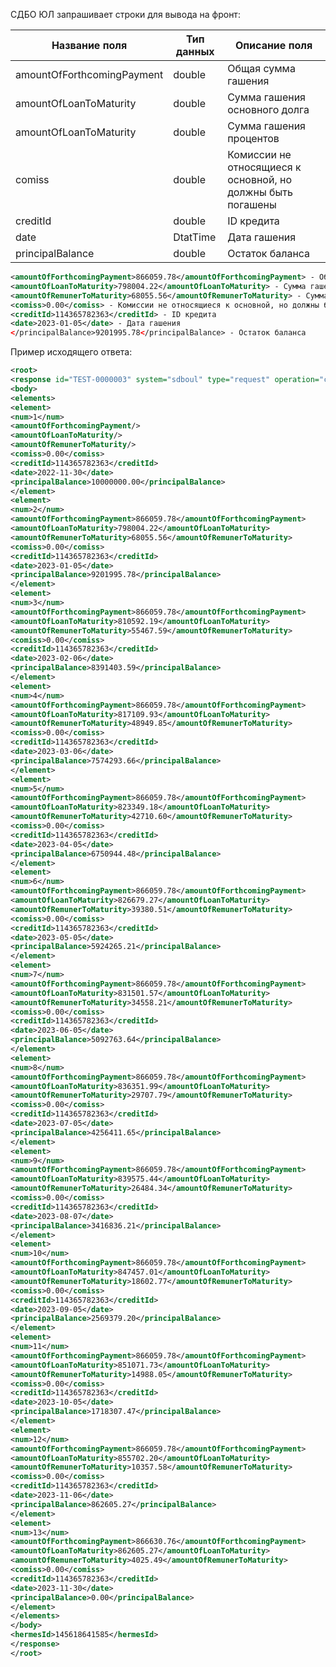 СДБО ЮЛ запрашивает строки для вывода на фронт:

| Название поля  | Тип данных | Описание поля                                                                                     |
| -------------------------- | ------------------- | ------------------------------------------------------------------------------------------------------------- |
| amountOfForthcomingPayment | double              | Общая сумма гашения                                                                          |
| amountOfLoanToMaturity     | double              | Сумма гашения основного долга                                                       |
| amountOfLoanToMaturity     | double              | Сумма гашения процентов                                                                  |
| comiss                     | double              | Комиссии не относящиеся к основной, но должны быть погашены |
| creditId                   | double              | ID кредита                                                                                             |
| date                       | DtatTime            | Дата гашения                                                                                       |
| principalBalance           | double              | Остаток баланса                                                                                 |

```xml
<amountOfForthcomingPayment>866059.78</amountOfForthcomingPayment> - Общая сумма гашения 
<amountOfLoanToMaturity>798004.22</amountOfLoanToMaturity> - Сумма гашения основного долга
<amountOfRemunerToMaturity>68055.56</amountOfRemunerToMaturity> - Сумма гашения процентов
<comiss>0.00</comiss> - Комиссии не относящиеся к основной, но должны быть погашены
<creditId>114365782363</creditId> - ID кредита
<date>2023-01-05</date> - Дата гашения
</principalBalance>9201995.78</principalBalance> - Остаток баланса
```

Пример исходящего ответа:

```xml
<root>
<response id="TEST-0000003" system="sdboul" type="request" operation="credSchedUl" code="0">
<body>
<elements>
<element>
<num>1</num>
<amountOfForthcomingPayment/>
<amountOfLoanToMaturity/>
<amountOfRemunerToMaturity/>
<comiss>0.00</comiss>
<creditId>114365782363</creditId>
<date>2022-11-30</date>
<principalBalance>10000000.00</principalBalance>
</element>
<element>
<num>2</num>
<amountOfForthcomingPayment>866059.78</amountOfForthcomingPayment>
<amountOfLoanToMaturity>798004.22</amountOfLoanToMaturity>
<amountOfRemunerToMaturity>68055.56</amountOfRemunerToMaturity>
<comiss>0.00</comiss>
<creditId>114365782363</creditId>
<date>2023-01-05</date>
<principalBalance>9201995.78</principalBalance>
</element>
<element>
<num>3</num>
<amountOfForthcomingPayment>866059.78</amountOfForthcomingPayment>
<amountOfLoanToMaturity>810592.19</amountOfLoanToMaturity>
<amountOfRemunerToMaturity>55467.59</amountOfRemunerToMaturity>
<comiss>0.00</comiss>
<creditId>114365782363</creditId>
<date>2023-02-06</date>
<principalBalance>8391403.59</principalBalance>
</element>
<element>
<num>4</num>
<amountOfForthcomingPayment>866059.78</amountOfForthcomingPayment>
<amountOfLoanToMaturity>817109.93</amountOfLoanToMaturity>
<amountOfRemunerToMaturity>48949.85</amountOfRemunerToMaturity>
<comiss>0.00</comiss>
<creditId>114365782363</creditId>
<date>2023-03-06</date>
<principalBalance>7574293.66</principalBalance>
</element>
<element>
<num>5</num>
<amountOfForthcomingPayment>866059.78</amountOfForthcomingPayment>
<amountOfLoanToMaturity>823349.18</amountOfLoanToMaturity>
<amountOfRemunerToMaturity>42710.60</amountOfRemunerToMaturity>
<comiss>0.00</comiss>
<creditId>114365782363</creditId>
<date>2023-04-05</date>
<principalBalance>6750944.48</principalBalance>
</element>
<element>
<num>6</num>
<amountOfForthcomingPayment>866059.78</amountOfForthcomingPayment>
<amountOfLoanToMaturity>826679.27</amountOfLoanToMaturity>
<amountOfRemunerToMaturity>39380.51</amountOfRemunerToMaturity>
<comiss>0.00</comiss>
<creditId>114365782363</creditId>
<date>2023-05-05</date>
<principalBalance>5924265.21</principalBalance>
</element>
<element>
<num>7</num>
<amountOfForthcomingPayment>866059.78</amountOfForthcomingPayment>
<amountOfLoanToMaturity>831501.57</amountOfLoanToMaturity>
<amountOfRemunerToMaturity>34558.21</amountOfRemunerToMaturity>
<comiss>0.00</comiss>
<creditId>114365782363</creditId>
<date>2023-06-05</date>
<principalBalance>5092763.64</principalBalance>
</element>
<element>
<num>8</num>
<amountOfForthcomingPayment>866059.78</amountOfForthcomingPayment>
<amountOfLoanToMaturity>836351.99</amountOfLoanToMaturity>
<amountOfRemunerToMaturity>29707.79</amountOfRemunerToMaturity>
<comiss>0.00</comiss>
<creditId>114365782363</creditId>
<date>2023-07-05</date>
<principalBalance>4256411.65</principalBalance>
</element>
<element>
<num>9</num>
<amountOfForthcomingPayment>866059.78</amountOfForthcomingPayment>
<amountOfLoanToMaturity>839575.44</amountOfLoanToMaturity>
<amountOfRemunerToMaturity>26484.34</amountOfRemunerToMaturity>
<comiss>0.00</comiss>
<creditId>114365782363</creditId>
<date>2023-08-07</date>
<principalBalance>3416836.21</principalBalance>
</element>
<element>
<num>10</num>
<amountOfForthcomingPayment>866059.78</amountOfForthcomingPayment>
<amountOfLoanToMaturity>847457.01</amountOfLoanToMaturity>
<amountOfRemunerToMaturity>18602.77</amountOfRemunerToMaturity>
<comiss>0.00</comiss>
<creditId>114365782363</creditId>
<date>2023-09-05</date>
<principalBalance>2569379.20</principalBalance>
</element>
<element>
<num>11</num>
<amountOfForthcomingPayment>866059.78</amountOfForthcomingPayment>
<amountOfLoanToMaturity>851071.73</amountOfLoanToMaturity>
<amountOfRemunerToMaturity>14988.05</amountOfRemunerToMaturity>
<comiss>0.00</comiss>
<creditId>114365782363</creditId>
<date>2023-10-05</date>
<principalBalance>1718307.47</principalBalance>
</element>
<element>
<num>12</num>
<amountOfForthcomingPayment>866059.78</amountOfForthcomingPayment>
<amountOfLoanToMaturity>855702.20</amountOfLoanToMaturity>
<amountOfRemunerToMaturity>10357.58</amountOfRemunerToMaturity>
<comiss>0.00</comiss>
<creditId>114365782363</creditId>
<date>2023-11-06</date>
<principalBalance>862605.27</principalBalance>
</element>
<element>
<num>13</num>
<amountOfForthcomingPayment>866630.76</amountOfForthcomingPayment>
<amountOfLoanToMaturity>862605.27</amountOfLoanToMaturity>
<amountOfRemunerToMaturity>4025.49</amountOfRemunerToMaturity>
<comiss>0.00</comiss>
<creditId>114365782363</creditId>
<date>2023-11-30</date>
<principalBalance>0.00</principalBalance>
</element>
</elements>
</body>
<hermesId>145618641585</hermesId>
</response>
</root>
```
